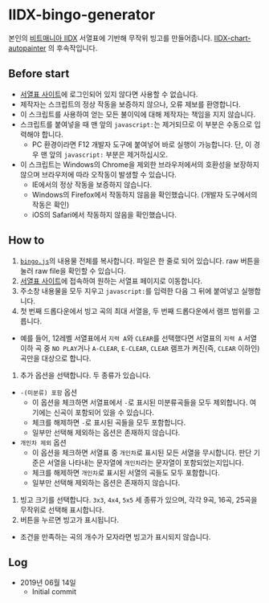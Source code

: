 # IIDX-bingo-generator
본인의 [비트매니아 IIDX](https://p.eagate.573.jp/game/2dx/26/) 서열표에 기반해 무작위 빙고를 만들어줍니다. [IIDX-chart-autopainter](https://github.com/Triple3T/IIDX-chart-autopainter) 의 후속작입니다.

## Before start
- [서열표 사이트](http://iidx.insane.pe.kr)에 로그인되어 있지 않다면 사용할 수 없습니다.
- 제작자는 스크립트의 정상 작동을 보증하지 않으나, 오류 제보를 환영합니다.
- 이 스크립트를 사용하여 얻는 모든 불이익에 대해 제작자는 책임을 지지 않습니다.
- 스크립트를 붙여넣을 때 맨 앞의 `javascript:`는 제거되므로 이 부분은 수동으로 입력해야 합니다.
    - PC 환경이라면 F12 개발자 도구에 붙여넣어 바로 실행이 가능합니다. 단, 이 경우 맨 앞의 `javascript:` 부분은 제거하십시오.
- 이 스크립트는 Windows의 Chrome을 제외한 브라우저에서의 호환성을 보장하지 않으며 브라우저에 따라 오작동이 발생할 수 있습니다.
    - IE에서의 정상 작동을 보증하지 않습니다.
    - Windows의 Firefox에서 작동하지 않음을 확인했습니다. (개발자 도구에서의 작동은 확인)
    - iOS의 Safari에서 작동하지 않음을 확인했습니다.
    
## How to
1. [`bingo.js`](bingo.js)의 내용물 전체를 복사합니다. 파일은 한 줄로 되어 있습니다. raw 버튼을 눌러 raw file을 확인할 수 있습니다.
1. [서열표 사이트](http://iidx.insane.pe.kr)에 접속하여 원하는 서열표 페이지로 이동합니다.
1. 주소창 내용물을 모두 지우고 `javascript:`를 입력한 다음 그 뒤에 붙여넣고 실행합니다.
1. 첫 번째 드롭다운에서 빙고 곡의 최대 서열을, 두 번째 드롭다운에서 램프 범위를 고릅니다.
  - 예를 들어, 12레벨 서열표에서 `지력 A`와 `CLEAR`를 선택했다면 서열표의 `지력 A` 서열 이하 곡 중 `NO PLAY`거나 `A-CLEAR`, `E-CLEAR`, `CLEAR` 램프가 켜진(즉, `CLEAR` 이하인) 곡만을 대상으로 합니다.
1. 추가 옵션을 선택합니다. 두 종류가 있습니다.
  - `-(미분류) 포함` 옵션
    - 이 옵션을 체크하면 서열표에서 `-`로 표시된 미분류곡들을 모두 제외합니다. 여기에는 신곡이 포함되어 있을 수 있습니다.
    - 체크를 해제하면 `-`로 표시된 곡들을 모두 포함합니다.
    - 일부만 선택해 제외하는 옵션은 존재하지 않습니다.
  - `개인차 제외` 옵션
    - 이 옵션을 체크하면 서열표 중 `개인차`로 표시된 모든 서열을 무시합니다. 판단 기준은 서열을 나타내는 문자열에 `개인차`라는 문자열이 포함되었는지입니다.
    - 체크를 해제하면 `개인차`로 표시된 서열의 곡들도 모두 포함합니다.
    - 일부만 선택해 제외하는 옵션은 존재하지 않습니다.
1. 빙고 크기를 선택합니다. `3x3`, `4x4`, `5x5` 세 종류가 있으며, 각각 9곡, 16곡, 25곡을 무작위로 선택해 표시합니다.
1. 버튼을 누르면 빙고가 표시됩니다.
  - 조건을 만족하는 곡의 개수가 모자라면 빙고가 표시되지 않습니다.

## Log
  - 2019년 06월 14일
    - Initial commit
